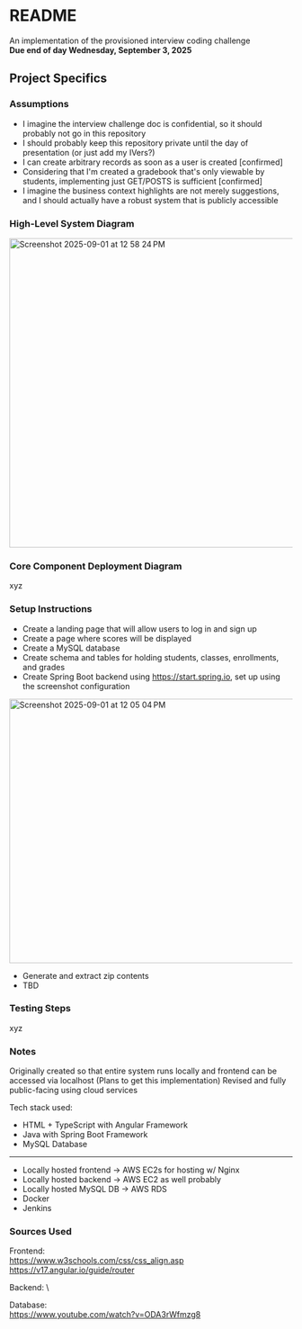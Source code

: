 # README
An implementation of the provisioned interview coding challenge\
**Due end of day Wednesday, September 3, 2025**

## Project Specifics
### Assumptions
- I imagine the interview challenge doc is confidential, so it should probably not go in this repository
- I should probably keep this repository private until the day of presentation (or just add my IVers?)
- I can create arbitrary records as soon as a user is created [confirmed]
- Considering that I'm created a gradebook that's only viewable by students, implementing just GET/POSTS is sufficient [confirmed]
- I imagine the business context highlights are not merely suggestions, and I should actually have a robust system that is publicly accessible

### High-Level System Diagram
<img width="748" height="550" alt="Screenshot 2025-09-01 at 12 58 24 PM" src="https://github.com/user-attachments/assets/294e6a30-a52a-4bc3-907f-08fa644b10df" />

### Core Component Deployment Diagram
xyz

### Setup Instructions
- Create a landing page that will allow users to log in and sign up
- Create a page where scores will be displayed
- Create a MySQL database
- Create schema and tables for holding students, classes, enrollments, and grades
- Create Spring Boot backend using https://start.spring.io, set up using the screenshot configuration
<img width="680" height="470" alt="Screenshot 2025-09-01 at 12 05 04 PM" src="https://github.com/user-attachments/assets/bbb728e6-5620-455e-b530-d26c2d5afdcf" />

- Generate and extract zip contents
- TBD

### Testing Steps
xyz

### Notes
Originally created so that entire system runs locally and frontend can be accessed via localhost
(Plans to get this implementation) Revised and fully public-facing using cloud services

Tech stack used:
- HTML + TypeScript with Angular Framework
- Java with Spring Boot Framework
- MySQL Database
---
- Locally hosted frontend -> AWS EC2s for hosting w/ Nginx
- Locally hosted backend -> AWS EC2 as well probably
- Locally hosted MySQL DB -> AWS RDS
- Docker
- Jenkins

### Sources Used
Frontend:\
https://www.w3schools.com/css/css_align.asp <br>
https://v17.angular.io/guide/router <br>

Backend: \

Database: \
https://www.youtube.com/watch?v=ODA3rWfmzg8 <br>


